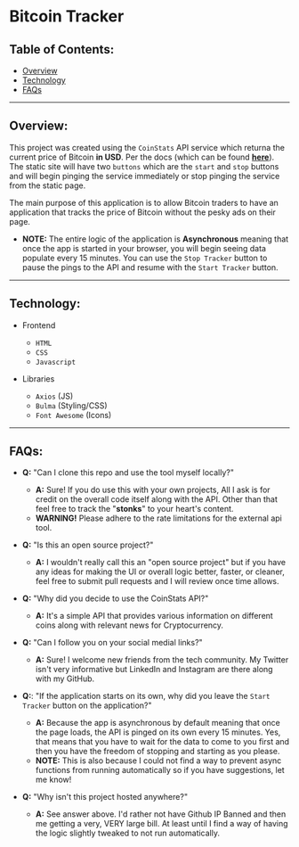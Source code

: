 
# Bitcoin Tracker

## Table of Contents:
* [Overview](#overview)
* [Technology](#technology)
* [FAQs](#faqs)

---

## Overview:

This project was created using the `CoinStats` API service which returna the current price of Bitcoin __in USD__. Per the docs (which can be found __[here](https://documenter.getpostman.com/view/5734027/RzZ6Hzr3?version=latest#8c32f517-5bb6-4f3a-b36d-ea2a754082ee)__).
The static site will have two `buttons` which are the `start` and `stop` buttons and will begin pinging the service immediately or stop pinging the service from the static page.

The main purpose of this application is to allow Bitcoin traders to have an application that tracks the price of Bitcoin without the pesky ads on their page.

- __NOTE:__ The entire logic of the application is __Asynchronous__ meaning that once the app is started in your browser, you will begin seeing data populate every 15 minutes. You can use the `Stop Tracker` button to pause the pings to the API and resume with the `Start Tracker` button.

--- 

## Technology:

- Frontend
    - `HTML`
    - `CSS`
    - `Javascript`

- Libraries
    - `Axios` (JS)
    - `Bulma` (Styling/CSS)
    - `Font Awesome` (Icons)

---

## FAQs:

- __Q:__ "Can I clone this repo and use the tool myself locally?"
    - __A:__ Sure! If you do use this with your own projects, All I ask is for credit on the overall code itself along with the API. Other than that feel free to track the "__stonks__" to your heart's content.
    - __WARNING!__ Please adhere to the rate limitations for the external api tool.

- __Q:__ "Is this an open source project?"
    - __A:__ I wouldn't really call this an "open source project" but if you have any ideas for making the UI or overall logic better, faster, or cleaner, feel free to submit pull requests and I will review once time allows.

- __Q:__ "Why did you decide to use the CoinStats API?"
    - __A:__ It's a simple API that provides various information on different coins along with relevant news for Cryptocurrency.

- __Q:__ "Can I follow you on your social medial links?"
    - __A:__ Sure! I welcome new friends from the tech community. My Twitter isn't very informative but LinkedIn and Instagram are there along with my GitHub.

- __Q:__: "If the application starts on its own, why did you leave the `Start Tracker` button on the application?"
    - __A:__ Because the app is asynchronous by default meaning that once the page loads, the API is pinged on its own every 15 minutes. Yes, that means that you have to wait for the data to come to you first and then you have the freedom of stopping and starting as you please.
    - __NOTE:__ This is also because I could not find a way to prevent async functions from running automatically so if you have suggestions, let me know!

- __Q:__ "Why isn't this project hosted anywhere?"
    - __A:__ See answer above. I'd rather not have Github IP Banned and then me getting a very, VERY large bill. At least until I find a way of having the logic slightly tweaked to not run automatically.